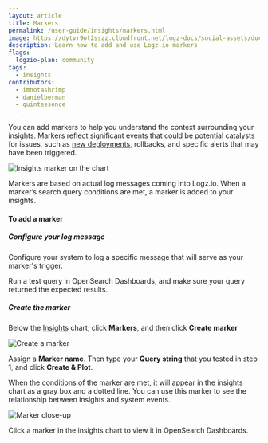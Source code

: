 ```yaml
---
layout: article
title: Markers
permalink: /user-guide/insights/markers.html
image: https://dytvr9ot2sszz.cloudfront.net/logz-docs/social-assets/docs-social.jpg
description: Learn how to add and use Logz.io markers
flags:
  logzio-plan: community
tags:
  - insights
contributors:
  - imnotashrimp
  - danielberman
  - quintessence
---
```



You can add markers to help you understand the context surrounding your insights. Markers reflect significant events that could be potential catalysts for issues, such as [new deployments](/user-guide/logs/exceptions-deployments.html), rollbacks, and specific alerts that may have been triggered.

![Insights marker on the chart](https://dytvr9ot2sszz.cloudfront.net/logz-docs/insights/insights--marker-on-chart.png)

Markers are based on actual log messages coming into Logz.io. When a marker’s search query conditions are met, a marker is added to your insights.

#### To add a marker

<div class="tasklist">

##### Configure your log message

Configure your system to log a specific message that will serve as your marker's trigger.

Run a test query in OpenSearch Dashboards, and make sure your query returned the expected results.

##### Create the marker

Below the [Insights](https://app.logz.io/#/dashboard/insights) chart, click **Markers**, and then click **<i class="li li-plus"></i> Create marker**

![Create a marker](https://dytvr9ot2sszz.cloudfront.net/logz-docs/insights/insights--create-marker.png)

Assign a **Marker name**. Then type your **Query string** that you tested in step 1, and click **Create & Plot**.

</div>

When the conditions of the marker are met, it will appear in the insights chart as a gray box and a dotted line. You can use this marker to see the relationship between insights and system events.

![Marker close-up](https://dytvr9ot2sszz.cloudfront.net/logz-docs/insights/insights--marker-close-up.png)

Click a marker in the insights chart to view it in OpenSearch Dashboards.